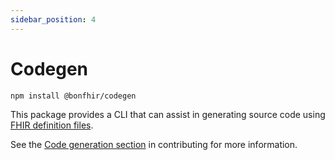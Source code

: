 ```yaml
---
sidebar_position: 4
---
```


# Codegen

```bash npm2yarn
npm install @bonfhir/codegen
```

This package provides a CLI that can assist in generating source code using [FHIR definition files](https://hl7.org/fhir/downloads.html).

See the [Code generation section](/contributing/codegen) in contributing for more information.

